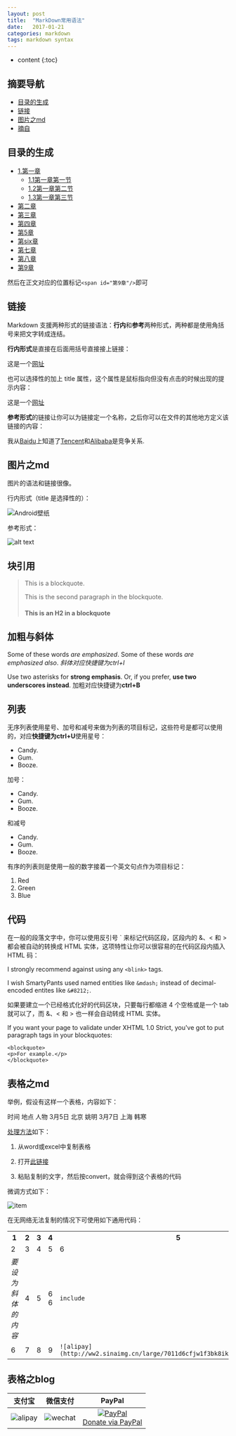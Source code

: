 ```yaml
---
layout: post
title:  "MarkDown常用语法"
date:   2017-01-21
categories: markdown
tags: markdown syntax
---
```


* content
{:toc}

## 摘要导航

* [目录的生成](#目录的生成)
* [链接](#链接)
* [图片之md](#图片之md)
* [摘自](http://www.appinn.com/markdown/basic.html)




## 目录的生成
<span id="目录的生成"/>

* [1.第一章](#1)
	* [1.1第一章第一节](#)
	* [1.2第一章第二节](#)
	* [1.3第一章第三节](#)
* [第二章](#)
* [第三章](#)
* [第四章](#)
* [第5章](#)
* [第six章](#)
* [第七章](#)
* [第八章](#)
* [第9章](#第9章)

然后在正文对应的位置标记`<span id="第9章"/>`即可

## 链接
<span id="链接"/>

Markdown 支援两种形式的链接语法：**行内**和**参考**两种形式，两种都是使用角括号来把文字转成连结。

**行内形式**是直接在后面用括号直接接上链接：

这是一个[网址](https://www.baidu.com/)

也可以选择性的加上 title 属性，这个属性是鼠标指向但没有点击的时候出现的提示内容：

这是一个[网址](https://www.baidu.com/ "百度首页")

**参考形式**的链接让你可以为链接定一个名称，之后你可以在文件的其他地方定义该链接的内容：

我从[Baidu][1]上知道了[Tencent][2]和[Alibaba][3]是竞争关系.

[1]: https://www.baidu.com/ "百度首页"
[2]: http://www.qq.com/ "腾讯首页"
[3]: https://www.1688.com/ "阿里巴巴首页"

## 图片之md
<span id="图片之md"/>
图片的语法和链接很像。

行内形式（title 是选择性的）：

![](http://image34.360doc.com/DownloadImg/2011/08/1813/16018244_2.jpg "Android壁纸")

参考形式：

![alt text][id]

[id]:http://www.xiazaizhijia.com/uploads/allimg/150926/195-15092615352MT.jpg "机器人抱棉花糖"

## 块引用

> This is a blockquote.
> 
> This is the second paragraph in the blockquote.
>
> #### This is an H2 in a blockquote

## 加粗与斜体

Some of these words *are emphasized*.
Some of these words _are emphasized also_.
*斜体对应快捷键为ctrl+I*

Use two asterisks for **strong emphasis**.
Or, if you prefer, __use two underscores instead__.
加粗对应快捷键为**ctrl+B**

## 列表

无序列表使用星号、加号和减号来做为列表的项目标记，这些符号是都可以使用的，对应**快捷键为ctrl+U**使用星号：

* Candy.
* Gum.
* Booze.


加号：

+ Candy.
+ Gum.
+ Booze.


和减号

- Candy.
- Gum.
- Booze.

有序的列表则是使用一般的数字接着一个英文句点作为项目标记：

1. Red
2. Green
3. Blue

## 代码

在一般的段落文字中，你可以使用反引号 ` 来标记代码区段，区段内的 &、< 和 > 都会被自动的转换成 HTML 实体，这项特性让你可以很容易的在代码区段内插入 HTML 码：

I strongly recommend against using any `<blink>` tags.

I wish SmartyPants used named entities like `&mdash;`
instead of decimal-encoded entites like `&#8212;`.

如果要建立一个已经格式化好的代码区块，只要每行都缩进 4 个空格或是一个 tab 就可以了，而 &、< 和 > 也一样会自动转成 HTML 实体。

If you want your page to validate under XHTML 1.0 Strict,
you've got to put paragraph tags in your blockquotes:

	<blockquote>
	<p>For example.</p>
	</blockquote>

## 表格之md

举例，假设有这样一个表格，内容如下：

时间   地点 人物
3月5日 北京 姚明
3月7日 上海 韩寒

[处理方法](http://www.ituring.com.cn/article/3452)如下：

1. 从word或excel中复制表格

2. 打开[此链接](http://pressbin.com/tools/excel_to_html_table/index.html)

3. 粘贴复制的文字，然后按convert，就会得到这个表格的代码

微调方式如下：

![item](http://a2.qpic.cn/psb?/V11DxkGh190yEc/axeZzXQ19*98Xhrd6WGTuo6eQd7koUPRG6Dnpwj.2dM!/b/dLIAAAAAAAAA&bo=gAITAwAAAAADB7A!&rf=viewer_4)

在无网络无法复制的情况下可使用如下通用代码：

<table class="table table-bordered table-striped table-condensed">
   <tr>
      <th>1</td>
      <th>2</td>
      <th>3</td>
      <th>4</td>
      <th>5</td>
   </tr>
   <tr>
      <td>2</td>
      <td>3</td>
      <td>4</td>
      <td>5</td>
      <td>6</td>
   </tr>
   <tr>
      <td><I>要设为斜体的内容</I></td>
      <td>4</td>
      <td>5</td>
      <td>6<br>6</td>
      <td><code>include</code></td>
   </tr>
   <tr>
      <td>6</td>
      <td>7</td>
      <td>8</td>
      <td>9</td>
      <td><code>![alipay](http://ww2.sinaimg.cn/large/7011d6cfjw1f3bk8ikzoij20740743z5.jpg)</code></td>
   </tr>
   
</table>

## 表格之blog

<!-- PayPal

<form action="https://www.paypal.com/cgi-bin/webscr" method="post" target="_top">
<input type="hidden" name="cmd" value="_s-xclick">
<input type="hidden" name="hosted_button_id" value="Q44JFSYQXBFL2">
<input type="image" src="https://www.paypalobjects.com/webstatic/en_US/btn/btn_donate_cc_147x47.png" border="0" name="submit" alt="PayPal——最安全便捷的在线支付方式！">
<img alt="" border="0" src="https://www.paypalobjects.com/zh_XC/i/scr/pixel.gif" width="1" height="1">
</form><br>      -->

|                                   支付宝                                    |                                  微信支付                                   |                                                                     PayPal                                                                     |
|:---------------------------------------------------------------------------:|:---------------------------------------------------------------------------:|:----------------------------------------------------------------------------------------------------------------------------------------------:|
| ![alipay](http://ww2.sinaimg.cn/large/7011d6cfjw1f3bk8ikzoij20740743z5.jpg) | ![wechat](http://ww2.sinaimg.cn/large/7011d6cfjw1f3bkdw3bslj206z06q3z6.jpg) | [![PayPal](https://www.paypalobjects.com/webstatic/paypalme/images/pp_logo_small.png)<br>Donate via PayPal ](https://www.paypal.me/gaohaoyang) |